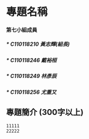 # 專題名稱    
#### 第七小組成員    
#####  * C110118210 黃志輝(組長)  
#####  * C110118246 戴裕桓  
##### * C110118249 林彥辰  
#####  * C110118256 尤重又  
## 專題簡介 (300字以上)    
```
11111
22222
```

